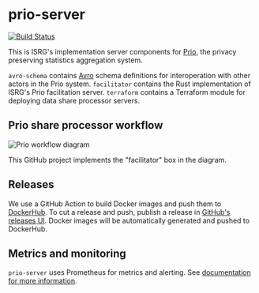# prio-server
[![Build Status]][actions]

[Build Status]: https://github.com/abetterinternet/abetterinternet/workflows/ci-build/badge.svg
[actions]: https://github.com/abetterinternet/prio-server/actions?query=branch%3Amain

This is ISRG's implementation server components for [Prio](https://crypto.stanford.edu/prio/), the privacy preserving statistics aggregation system.

`avro-schema` contains [Avro](https://avro.apache.org/docs/current/index.html) schema definitions for interoperation with other actors in the Prio system. `facilitator` contains the Rust implementation of ISRG's Prio facilitation server. `terraform` contains a Terraform module for deploying data share processor servers.

## Prio share processor workflow

![Prio workflow diagram](docs/prio-workflow.gv.svg)

This GitHub project implements the "facilitator" box in the diagram.

## Releases

We use a GitHub Action to build Docker images and push them to [DockerHub](https://hub.docker.com/repository/docker/letsencrypt/prio-facilitator). To cut a release and push, publish a release in [GitHub's releases UI](https://github.com/abetterinternet/prio-server/releases/new). Docker images will be automatically generated and pushed to DockerHub.

## Metrics and monitoring

`prio-server` uses Prometheus for metrics and alerting. See [documentation for more information](docs/monitoring.md).

